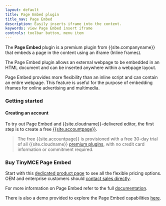 ```yaml
---
layout: default
title: Page Embed plugin
title_nav: Page Embed
description: Easily inserts iframe into the content.
keywords: view Page Embed insert iframe
controls: toolbar button, menu item
---
```


The **Page Embed** plugin is a premium plugin from {{site.companyname}} that embeds a page in the content using an iframe (Inline frames).

The Page Embed plugin allows an external webpage to be embedded in an HTML document and can be inserted anywhere within a webpage layout.

Page Embed provides more flexibility than an inline script and can contain an entire webpage. This feature is useful for the purpose of embedding iframes for online advertising and multimedia.

### Getting started

#### Creating an account

To try out Page Embed and {{site.cloudname}}-delivered editor, the first step is to create a free [{{site.accountpage}}](https://www.tiny.cloud/download/).

> The free {{site.accountpage}} is provisioned with a free 30-day trial of all {{site.cloudname}} [premium plugins]({{site.cloudextensions}}), with no credit card information or commitment required.

### Buy TinyMCE Page Embed

Start with this [dedicated product page]({{site.productpages}}/page-embed/) to see all the flexible pricing options. OEM and enterprise customers should [contact sales directly]({{site.contactpage}}).

For more information on Page Embed refer to the full [documentation]({{site.baseurl}}/plugins/pageembed/).

There is also a demo provided to explore the Page Embed capabilities [here]({{site.baseurl}}/demo/pageembed/).
